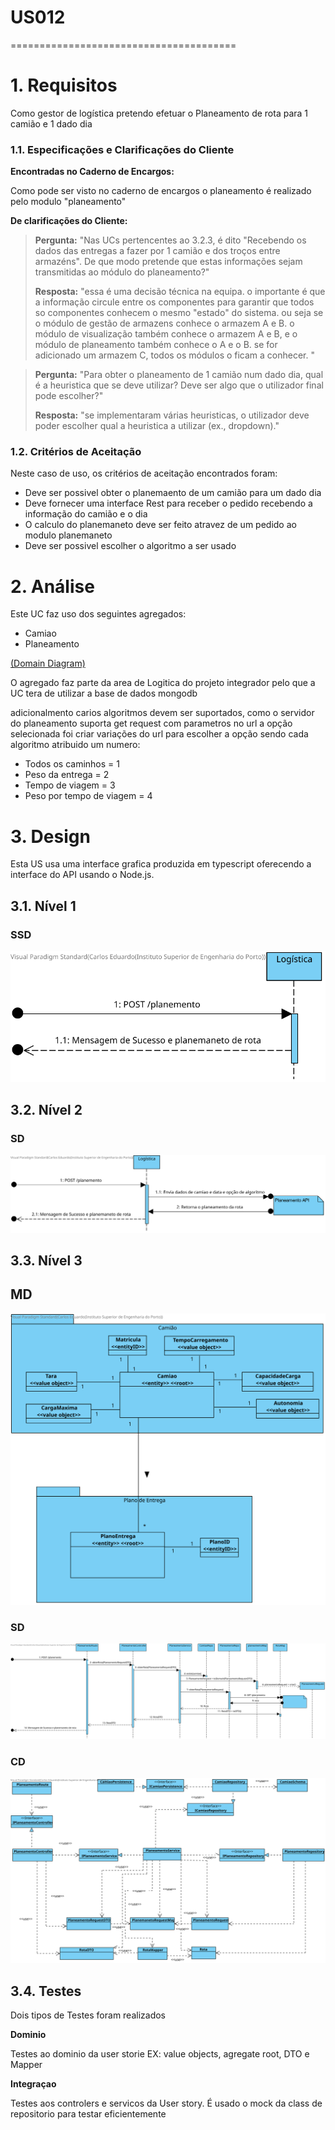 # US012
=======================================


# 1. Requisitos

Como gestor de logística pretendo efetuar o Planeamento de rota para 1 camião e 1 dado dia

### 1.1. Especificações e Clarificações do Cliente  


 **Encontradas no Caderno de Encargos:**
 
 Como pode ser visto no caderno de encargos o planeamento é realizado pelo modulo "planeamento"


 **De clarificações do Cliente:**
 
>**Pergunta:** "Nas UCs pertencentes ao 3.2.3, é dito "Recebendo os dados das entregas a fazer por 1 camião e dos troços entre armazéns". De que modo pretende que estas informações sejam transmitidas ao módulo do planeamento?"
>
>**Resposta:** "essa é uma decisão técnica na equipa. o importante é que a informação circule entre os componentes para garantir que todos so componentes conhecem o mesmo "estado" do sistema. ou seja se o módulo de gestão de armazens conhece o armazem A e B. o módulo de visualização também conhece o armazem A e B, e o módulo de planeamento também conhece o A e o B. se for adicionado um armazem C, todos os módulos o ficam a conhecer. "

>**Pergunta:** "Para obter o planeamento de 1 camião num dado dia, qual é a heuristica que se deve utilizar? Deve ser algo que o utilizador final pode escolher?"
>
>**Resposta:** "se implementaram várias heuristicas, o utilizador deve poder escolher qual a heuristica a utilizar (ex., dropdown)."

### 1.2. Critérios de Aceitação

Neste caso de uso, os critérios de aceitação encontrados foram:

- Deve ser possivel obter o planemaento de um camião para um dado dia
- Deve fornecer uma interface Rest para receber o pedido recebendo a informação do camião e o dia
- O calculo do planemaneto deve ser feito atravez de um pedido ao modulo planemaneto
- Deve ser possivel escolher o algoritmo a ser usado

# 2. Análise

Este UC faz uso dos seguintes agregados:
- Camiao
- Planeamento

[(Domain Diagram)](../../Modelo_de_Dominio/DM.svg)

O agregado faz parte da area de Logitica do projeto integrador pelo que a UC tera de utilizar a base de dados mongodb

adicionalmento carios algoritmos devem ser suportados, como o servidor do planeamento suporta get request com parametros no url a opção selecionada foi criar variações do url para escolher a opção sendo cada algoritmo atribuido um numero:

- Todos os caminhos = 1
- Peso da entrega = 2
- Tempo de viagem = 3
- Peso por tempo de viagem = 4

# 3. Design

Esta US usa uma interface grafica produzida em typescript oferecendo a interface do API usando o Node.js.

## 3.1. Nível 1

### SSD 

![US012 - SSD](US012_SSD_N1_VP_V1.svg)

## 3.2. Nível 2

### SD 

![US012 - SD - N2](US012_SD_N2_VP_V1.svg)

## 3.3. Nível 3

## MD

![US012 - MD](US012_MD_N3_V1.svg)

### SD

![US012 - SD](US012_SD_N3_VP_V1.svg)

### CD

![US012 - CD](US012_CD_N3_V1.svg)

## 3.4. Testes 

Dois tipos de Testes foram realizados

**Dominio**

Testes ao dominio da user storie EX: value objects, agregate root, DTO e Mapper

**Integraçao**

Testes aos controlers e servicos da User story.
É usado o mock da class de repositorio para testar eficientemente



